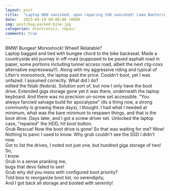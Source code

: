 ```yaml
---
layout: post
title:  "Laptop HDD vanished, upon reparing SSD vanished! Lame Bantering"
date:   2023-04-19 00:00:00 +0600
img: post/bag-packed-bike.jpg
categories: electronics, repair
comments: true
---
```


BMW! Bungee! Monoshock! Wheel! Relatable?
<br>
Laptop bagged and tied with bungee chord to the bike backseat. Made a countryside eid journey in off-road (supposed to be paved asphalt road in paper, some portions including tunnel access road, albeit the next ctg-coxs alternative expressway!!).
Along with my aggressive riding and typical of Lifan's monoshock, the laptop paid the price.
Couldn't boot, yet I was unfazed. I assumed correctly.
What did I do? <br>
edited the fstab (fedora).
Solution sort of, but now I only have the boot drive. Extended giga storage gone yet it was there, underneath the laptop keyboard.
And there was no precision un-screw set accessible.
"You always fancied salvage build for apocalypse" (its a thing now, a strong community is growing these days), I thought.
I had what I needed at minimum, what was the bare minimum to respawn things, and that is the boot drive.
Days later, and I got a screw driver set. Unlocked the laptop case, "repaired" the HDD, hit boot button.
<br>
Grub Rescue! Now the boot drive is gone! So that was waiting for me? Wow!
<br>
Nothing to panic I used to know. Why grub couldn't see the SSD I didn't now.
<br>
Got to list the drives, I noted not just one, but hundred giga storage of two!
<br>
So,
<br>
I know
<br>
Grub in a sense pranking me,
<br>
bugs that devs failed to see!
<br>
Grub why did you mess with configured boot priority?
<br>
Told bios to reorganize boot list, no serendipity,
<br>
And I got back all storage and booted with serenity!
